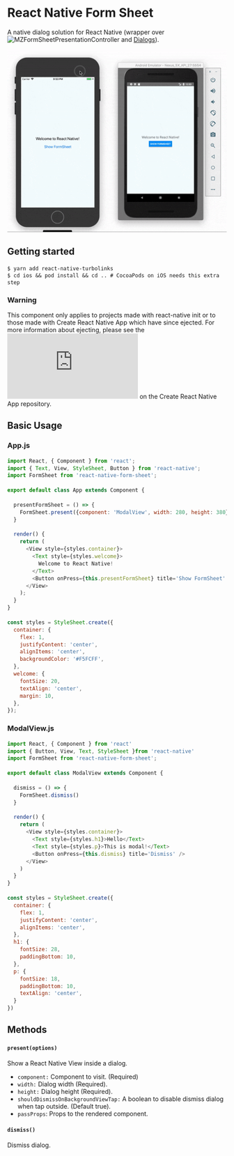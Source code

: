 # React Native Form Sheet
A native dialog solution for React Native (wrapper over ![MZFormSheetPresentationController](https://github.com/m1entus/MZFormSheetPresentationController) and [Dialogs](https://developer.android.com/guide/topics/ui/dialogs.html)).

![React Native Form Sheet](https://raw.githubusercontent.com/lazaronixon/react-native-form-sheet/master/Example/screenshots/formSheetExample.gif)

## Getting started
```
$ yarn add react-native-turbolinks
$ cd ios && pod install && cd .. # CocoaPods on iOS needs this extra step
```

### Warning
This component only applies to projects made with react-native init or to those made with Create React Native App which have since ejected. For more information about ejecting, please see the ![guide](https://github.com/react-community/create-react-native-app/blob/master/EJECTING.md) on the Create React Native App repository.

## Basic Usage
### App.js
```javascript
import React, { Component } from 'react';
import { Text, View, StyleSheet, Button } from 'react-native';
import FormSheet from 'react-native-form-sheet';

export default class App extends Component {

  presentFormSheet = () => {
    FormSheet.present({component: 'ModalView', width: 280, height: 380})
  }

  render() {
    return (
      <View style={styles.container}>
        <Text style={styles.welcome}>
          Welcome to React Native!
        </Text>
        <Button onPress={this.presentFormSheet} title='Show FormSheet' />
      </View>
    );
  }
}

const styles = StyleSheet.create({
  container: {
    flex: 1,
    justifyContent: 'center',
    alignItems: 'center',
    backgroundColor: '#F5FCFF',
  },
  welcome: {
    fontSize: 20,
    textAlign: 'center',
    margin: 10,
  },
});
```

### ModalView.js
```javascript
import React, { Component } from 'react'
import { Button, View, Text, StyleSheet }from 'react-native'
import FormSheet from 'react-native-form-sheet';

export default class ModalView extends Component {

  dismiss = () => {
    FormSheet.dismiss()
  }

  render() {
    return (
      <View style={styles.container}>
        <Text style={styles.h1}>Hello</Text>
        <Text style={styles.p}>This is modal!</Text>
        <Button onPress={this.dismiss} title='Dismiss' />
      </View>
    )
  }
}

const styles = StyleSheet.create({
  container: {
    flex: 1,
    justifyContent: 'center',
    alignItems: 'center',
  },
  h1: {
    fontSize: 28,
    paddingBottom: 10,
  },
  p: {
    fontSize: 18,
    paddingBottom: 10,
    textAlign: 'center',
  }
})
```

## Methods
#### `present(options)`
Show a React Native View inside a dialog.
- `component:` Component to visit. (Required)
- `width:` Dialog width (Required).
- `height:` Dialog height (Required).
- `shouldDismissOnBackgroundViewTap:` A boolean to disable dismiss dialog when tap outside. (Default true).
- `passProps`: Props to the rendered component.

#### `dismiss()`
Dismiss dialog.

